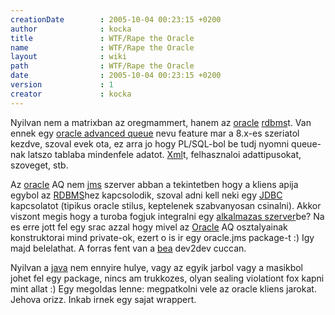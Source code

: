 ```yaml
---
creationDate        : 2005-10-04 00:23:15 +0200 
author              : kocka 
title               : WTF/Rape the Oracle 
name                : WTF/Rape the Oracle 
layout              : wiki 
path                : WTF/Rape the Oracle 
date                : 2005-10-04 00:23:15 +0200 
version             : 1 
creator             : kocka 
---
```

Nyilvan nem a matrixban az oregmammert, hanem az [oracle](../Oracle.html) [rdbms](../RDBMS.html)t. Van ennek egy [oracle advanced queue](../oracle%20advanced%20queue.html) nevu feature mar a 8.x-es szeriatol kezdve, szoval evek ota, ez arra jo hogy PL/SQL-bol be tudj nyomni queue-nak latszo tablaba mindenfele adatot. [Xml](../XML.html)t, felhasznaloi adattipusokat, szoveget, stb.

Az [oracle](../Oracle.html) AQ nem [jms](../JMS.html) szerver abban a tekintetben hogy a kliens apija egybol az [RDBMS](../RDBMS.html)hez kapcsolodik, szoval adni kell neki egy [JDBC](../JDBC.html) kapcsolatot (tipikus oracle stilus, keptelenek szabvanyosan csinalni). Akkor viszont megis hogy a turoba fogjuk integralni egy [alkalmazas szerver](../Alkalmazas%20Szerver.html)be? Na es erre jott fel egy srac azzal hogy mivel az [Oracle](../Oracle.html) AQ osztalyainak konstruktorai mind private-ok, ezert o is ir egy oracle.jms package-t :) Igy majd belelathat. A forras fent van a [bea](../bea.html) dev2dev cuccan.

Nyilvan a [java](../java.html) nem ennyire hulye, vagy az egyik jarbol vagy a masikbol johet fel egy package, nincs am trukkozes, olyan sealing violationt fox kapni mint allat :) Egy megoldas lenne: megpatkolni vele az oracle kliens jarokat. Jehova orizz. Inkab irnek egy sajat wrappert.
